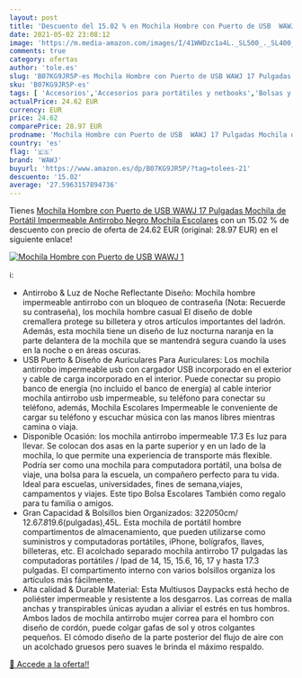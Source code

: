 ```yaml
---
layout: post
title: 'Descuento del 15.02 % en Mochila Hombre con Puerto de USB  WAWJ 1'
date: 2021-05-02 23:08:12
image: 'https://m.media-amazon.com/images/I/41WWDzc1a4L._SL500_._SL400_.jpg'
comments: true
category: ofertas
author: 'tole.es'
slug: 'B07KG9JR5P-es Mochila Hombre con Puerto de USB WAWJ 17 Pulgadas Mochila...'
sku: 'B07KG9JR5P-es'
tags: [ 'Accesorios','Accesorios para portátiles y netbooks','Bolsas y fundas para portátiles y netbooks','Equipaje','Informática','Mochilas','Mochilas para portátiles y netbooks','Mochilas tipo casual','mochila','wawj', ]
actualPrice: 24.62 EUR
currency: EUR
price: 24.62
comparePrice: 28.97 EUR
prodname: 'Mochila Hombre con Puerto de USB  WAWJ 17 Pulgadas Mochila de Portátil Impermeable Antirrobo Negro Mochila Escolares'
country: 'es'
flag: '🇪🇸'
brand: 'WAWJ'
buyurl: 'https://www.amazon.es/dp/B07KG9JR5P/?tag=tolees-21'
descuento: '15.02'
average: '27.5963157894736'
---
```


Tienes [Mochila Hombre con Puerto de USB  WAWJ 17 Pulgadas Mochila de Portátil Impermeable Antirrobo Negro Mochila Escolares](https://www.amazon.es/dp/B07KG9JR5P/?tag=tolees-21) con un 15.02 % de descuento con precio de oferta de 24.62 EUR (original: 28.97 EUR) en el siguiente enlace!

[![Mochila Hombre con Puerto de USB  WAWJ 1](https://m.media-amazon.com/images/I/41WWDzc1a4L._SL500_._SL400_.jpg)](https://www.amazon.es/dp/B07KG9JR5P/?tag=tolees-21)

ℹ️:

- Antirrobo & Luz de Noche Reflectante Diseño: Mochila hombre impermeable antirrobo con un bloqueo de contraseña (Nota: Recuerde su contraseña), los mochila hombre casual El diseño de doble cremallera protege su billetera y otros artículos importantes del ladrón. Además, esta mochila tiene un diseño de luz nocturna naranja en la parte delantera de la mochila que se mantendrá segura cuando la uses en la noche o en áreas oscuras.
- USB Puerto & Diseño de Auriculares Para Auriculares: Los mochila antirrobo impermeable usb con cargador USB incorporado en el exterior y cable de carga incorporado en el interior. Puede conectar su propio banco de energía (no incluido el banco de energía) al cable interior mochila antirrobo usb impermeable, su teléfono para conectar su teléfono, además, Mochila Escolares Impermeable le conveniente de cargar su teléfono y escuchar música con las manos libres mientras camina o viaja.
- Disponible Ocasión: los mochila antirrobo impermeable 17.3 Es luz para llevar. Se colocan dos asas en la parte superior y en un lado de la mochila, lo que permite una experiencia de transporte más flexible. Podría ser como una mochila para computadora portátil, una bolsa de viaje, una bolsa para la escuela, un compañero perfecto para tu vida. Ideal para escuelas, universidades, fines de semana,viajes, campamentos y viajes. Este tipo Bolsa Escolares También como regalo para tu familia o amigos.
- Gran Capacidad & Bolsillos bien Organizados: 32*20*50cm/ 12.6*7.8*19.6(pulgadas),45L. Esta mochila de portátil hombre compartimentos de almacenamiento, que pueden utilizarse como suministros y computadoras portátiles, iPhone, bolígrafos, llaves, billeteras, etc. El acolchado separado mochila antirrobo 17 pulgadas las computadoras portátiles / Ipad de 14, 15, 15.6, 16, 17 y hasta 17.3 pulgadas. El compartimento interno con varios bolsillos organiza los artículos más fácilmente.
- Alta calidad & Durable Material: Esta Multiusos Daypacks está hecho de poliéster impermeable y resistente a los desgarros. Las correas de malla anchas y transpirables únicas ayudan a aliviar el estrés en tus hombros. Ambos lados de mochila antirrobo mujer correa para el hombro con diseño de cordón, puede colgar gafas de sol y otros colgantes pequeños. El cómodo diseño de la parte posterior del flujo de aire con un acolchado gruesos pero suaves le brinda el máximo respaldo.

[🛒 Accede a la oferta!!](https://www.amazon.es/dp/B07KG9JR5P/?tag=tolees-21)
